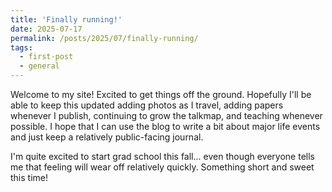 ```yaml
---
title: 'Finally running!'
date: 2025-07-17
permalink: /posts/2025/07/finally-running/
tags:
  - first-post
  - general
---
```


Welcome to my site! Excited to get things off the ground. Hopefully I'll be able to keep this updated adding photos as I travel, adding papers whenever I publish, continuing to grow the talkmap, and teaching whenever possible. I hope that I can use the blog to write a bit about major life events and just keep a relatively public-facing journal.

I'm quite excited to start grad school this fall... even though everyone tells me that feeling will wear off relatively quickly. Something short and sweet this time!
